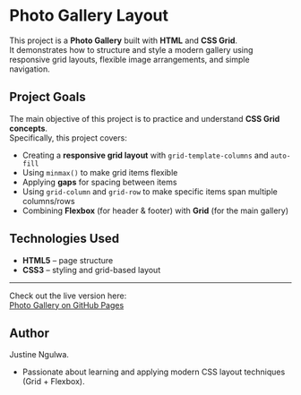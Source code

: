 # Photo Gallery Layout

This project is a **Photo Gallery** built with **HTML** and **CSS Grid**.  
It demonstrates how to structure and style a modern gallery using responsive grid layouts, flexible image arrangements, and simple navigation.

## Project Goals

The main objective of this project is to practice and understand **CSS Grid concepts**.  
Specifically, this project covers:

- Creating a **responsive grid layout** with `grid-template-columns` and `auto-fill`
- Using `minmax()` to make grid items flexible
- Applying **gaps** for spacing between items
- Using `grid-column` and `grid-row` to make specific items span multiple columns/rows
- Combining **Flexbox** (for header & footer) with **Grid** (for the main gallery)


## Technologies Used

- **HTML5** – page structure  
- **CSS3** – styling and grid-based layout  

---

Check out the live version here:  
 [Photo Gallery on GitHub Pages](https://hopertzo.github.io/Photo-Gallery-Layout/)

## Author

Justine Ngulwa.

- Passionate about learning and applying modern CSS layout techniques (Grid + Flexbox).